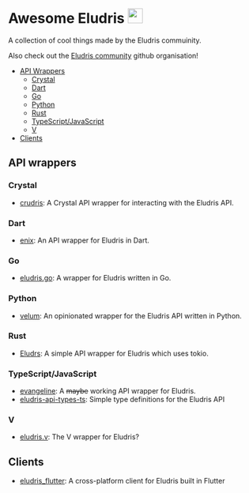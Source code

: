 # Awesome Eludris <img width="30em" src="https://cdn.discordapp.com/emojis/993856539674812486.webp?size=96&quality=lossless" />

A collection of cool things made by the Eludris commuinity.

Also check out the [Eludris community](https://github.com/eludris-community) github organisation!

- [API Wrappers](#api-wrappers)
  - [Crystal](#crystal)
  - [Dart](#dart)
  - [Go](#go)
  - [Python](#python)
  - [Rust](#rust)
  - [TypeScript/JavaScript](#typescriptjavascript)
  - [V](#v)
- [Clients](#clients)

## API wrappers

### Crystal

- [crudris](https://github.com/eludris-community/crudris): A Crystal API wrapper for interacting with the Eludris API.

### Dart

- [enix](https://github.com/eludris-community/enix): An API wrapper for Eludris in Dart.

### Go

- [eludris.go](https://github.com/eludris-community/eludris.go): A wrapper for Eludris written in Go.

### Python

- [velum](https://github.com/eludris-community/velum): An opinionated wrapper for the Eludris API written in Python.

### Rust

- [Eludrs](https://github.com/eludris-community/eludrs): A simple API wrapper for Eludris which uses tokio.

### TypeScript/JavaScript

- [evangeline](https://github.com/eludris-community/evangeline): A ~~maybe~~ working API wrapper for Eludris.
- [eludris-api-types-ts](https://github.com/eludris-community/eludris-api-types-ts): Simple type definitions for the Eludris API

### V

- [eludris.v](https://github.com/eludris-community/eludris.v): The V wrapper for Eludris?

## Clients

- [eludris_flutter](https://github.com/eludris-community/eludris_flutter): A cross-platform client for Eludris built in Flutter
